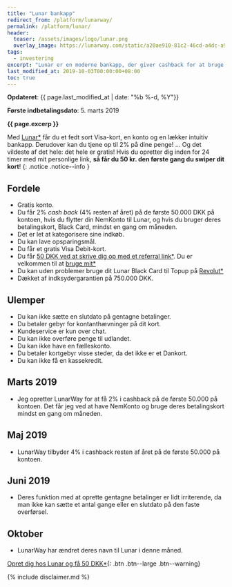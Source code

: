 ```yaml
---
title: "Lunar bankapp"
redirect_from: /platform/lunarway/
permalink: /platform/lunar/
header:
  teaser: /assets/images/logo/lunar.png
  overlay_image: https://lunarway.com/static/a20ae910-81c2-46cd-a4dc-a984b632c65b_lunar-private-hero-optimized-2b2944c0893983dd098c17509f41bf3e.png
tags:
  - investering
excerpt: "Lunar er en moderne bankapp, der giver cashback for at bruge deres kort og have NemKonto hos dem."
last_modified_at: 2019-10-03T00:00:00+08:00
toc: true
---
```


**Opdateret**: {{ page.last_modified_at | date: "%b %-d, %Y"}}

**Første indbetalingsdato**: 5. marts 2019  

**{{ page.excerp }}**

Med [Lunar\*](/go/lunar/) får du et fedt sort Visa-kort, en konto og en lækker intuitiv bankapp. Derudover kan du tjene op til 2% på dine penge! ... Og det vildeste af det hele: det hele er gratis! Hvis du opretter dig inden for 24 timer med mit personlige link, **så får du 50 kr. den første gang du swiper dit kort**!
{: .notice .notice--info }

## Fordele

- Gratis konto.
- Du får 2% _cash back_ (4% resten af året) på de første 50.000 DKK på kontoen, hvis du flytter din NemKonto til Lunar, og hvis du bruger deres betalingskort, Black Card, mindst en gang om måneden.
- Det er let at kategorisere sine indkøb.
- Du kan lave opsparingsmål.
- Du får et gratis Visa Debit-kort.
- Du får [50 DKK ved at skrive dig op med et referral link\*](/go/lunar/). Du er velkommen til at [bruge mit\*](/go/lunar/)
- Du kan uden problemer bruge dit Lunar Black Card til Topup på [Revolut\*](/go/revolut/)
- Dækket af indksydergarantien på 750.000 DKK.

## Ulemper

- Du kan ikke sætte en slutdato på gentagne betalinger.
- Du betaler gebyr for kontanthævninger på dit kort.
- Kundeservice er kun over chat.
- Du kan ikke overføre penge til udlandet.
- Du kan ikke have en fælleskonto.
- Du betaler kortgebyr visse steder, da det ikke er et Dankort.
- Du kan ikke få en kassekredit.

## Marts 2019

- Jeg opretter LunarWay for at få 2% i cashback på de første 50.000 på kontoen. Det får jeg ved at have NemKonto og bruge deres betalingskort mindst en gang om måneden.

## Maj 2019

- LunarWay tilbyder 4% i cashback resten af året på de første 50.000 på kontoen.

## Juni 2019

- Deres funktion med at oprette gentagne betalinger er lidt irriterende, da man ikke kan sætte et antal gange eller en slutdato på den faste overførsel. 

## Oktober

- LunarWay har ændret deres navn til Lunar i denne måned.

[Opret dig hos Lunar og få 50 DKK\*](/go/lunar/){: .btn .btn--large .btn--warning}

{% include disclaimer.md %}
